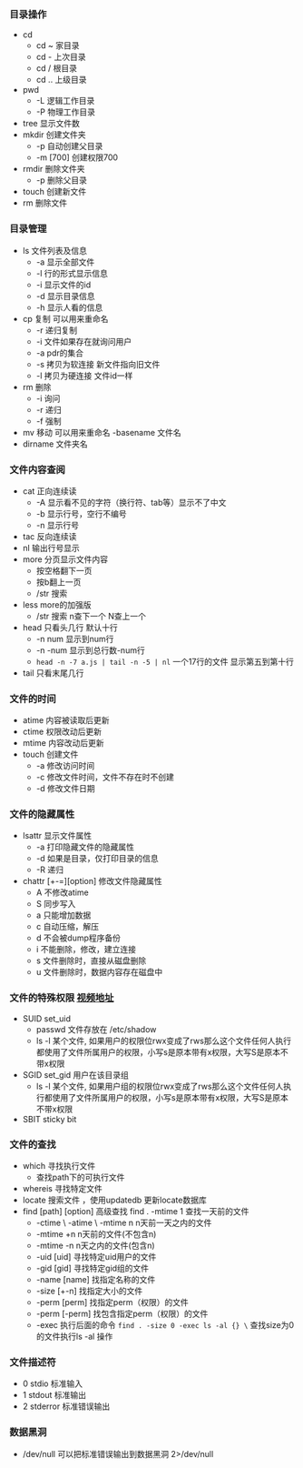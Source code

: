 ### 目录操作
  - cd 
    * cd ~ 家目录
    * cd - 上次目录
    * cd / 根目录
    * cd .. 上级目录
  - pwd
    * -L 逻辑工作目录
    * -P 物理工作目录
  - tree 显示文件数
  - mkdir 创建文件夹
    * -p 自动创建父目录
    * -m [700] 创建权限700
  - rmdir 删除文件夹
    * -p 删除父目录
  - touch 创建新文件
  - rm  删除文件

### 目录管理
  - ls 文件列表及信息
    * -a 显示全部文件
    * -l 行的形式显示信息
    * -i 显示文件的id
    * -d 显示目录信息
    * -h 显示人看的信息
  - cp 复制 可以用来重命名
    * -r 递归复制
    * -i 文件如果存在就询问用户
    * -a pdr的集合
    * -s 拷贝为软连接 新文件指向旧文件
    * -l 拷贝为硬连接 文件id一样
  - rm 删除
    * -i 询问
    * -r 递归
    * -f 强制
  - mv 移动 可以用来重命名
   -basename 文件名
  - dirname  文件夹名
### 文件内容查阅
  - cat 正向连续读
    * -A 显示看不见的字符（换行符、tab等）显示不了中文
    * -b 显示行号，空行不编号
    * -n 显示行号
  - tac 反向连续读
  - nl 输出行号显示
  - more 分页显示文件内容
    * 按空格翻下一页
    * 按b翻上一页
    * /str 搜索
  - less more的加强版
    * /str 搜索 n查下一个 N查上一个
  - head 只看头几行 默认十行 
    * -n num 显示到num行
    * -n -num 显示到总行数-num行
    * ``` head -n -7 a.js | tail -n -5 | nl ``` 一个17行的文件 显示第五到第十行
  - tail 只看末尾几行
### 文件的时间
  - atime  内容被读取后更新
  - ctime  权限改动后更新
  - mtime  内容改动后更新
  - touch  创建文件
    * -a 修改访问时间
    * -c 修改文件时间，文件不存在时不创建
    * -d 修改文件日期
### 文件的隐藏属性
  - lsattr 显示文件属性
    * -a 打印隐藏文件的隐藏属性
    * -d 如果是目录，仅打印目录的信息
    * -R 递归
  - chattr [+-=][option] 修改文件隐藏属性
    * A 不修改atime
    * S 同步写入
    * a 只能增加数据
    * c 自动压缩，解压
    * d 不会被dump程序备份
    * i 不能删除，修改，建立连接
    * s 文件删除时，直接从磁盘删除
    * u 文件删除时，数据内容存在磁盘中
### 文件的特殊权限 [视频地址](https://learn.kaikeba.com/video/376063)
  - SUID set_uid 
    * passwd 文件存放在 /etc/shadow 
    * ls -l 某个文件, 如果用户的权限位rwx变成了rws那么这个文件任何人执行都使用了文件所属用户的权限，小写s是原本带有x权限，大写S是原本不带x权限
  - SGID set_gid  用户在该目录组
    * ls -l 某个文件, 如果用户组的权限位rwx变成了rws那么这个文件任何人执行都使用了文件所属用户的权限，小写s是原本带有x权限，大写S是原本不带x权限
  - SBIT sticky bit
### 文件的查找
  - which 寻找执行文件
    * 查找path下的可执行文件
  - whereis 寻找特定文件
  - locate  搜索文件  ，使用updatedb 更新locate数据库
  - find [path] [option] 高级查找  find . -mtime 1 查找一天前的文件
    * -ctime \ -atime \ -mtime n   n天前一天之内的文件
    * -mtime +n  n天前的文件(不包含n)
    * -mtime -n  n天之内的文件(包含n)
    * -uid [uid] 寻找特定uid用户的文件
    * -gid [gid] 寻找特定gid组的文件
    * -name [name] 找指定名称的文件
    * -size [+-n]  找指定大小的文件
    * -perm [perm] 找指定perm（权限）的文件
    * -perm [-perm] 找包含指定perm（权限）的文件
    * -exec 执行后面的命令  ``` find . -size 0 -exec ls -al {} \ ``` 查找size为0的文件执行ls -al 操作
### 文件描述符
  - 0 stdio 标准输入
  - 1 stdout 标准输出
  - 2 stderror 标准错误输出
### 数据黑洞
  - /dev/null   可以把标准错误输出到数据黑洞  2>/dev/null
